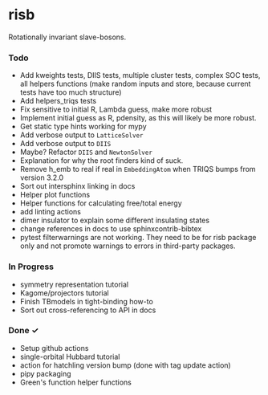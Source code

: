 # risb
Rotationally invariant slave-bosons.

### Todo

- Add kweights tests, DIIS tests, multiple cluster tests, complex SOC tests,
all helpers functions (make random inputs and store, because current tests
have too much structure)
- Add helpers_triqs tests
- Fix sensitive to initial R, Lambda guess, make more robust
- Implement initial guess as R, pdensity, as this will likely be more robust.
- Get static type hints working for mypy
- Add verbose output to `LatticeSolver`
- Add verbose output to `DIIS`
- Maybe? Refactor `DIIS` and `NewtonSolver`
- Explanation for why the root finders kind of suck.
- Remove h_emb to real if real in `EmbeddingAtom` when TRIQS bumps from
version 3.2.0
- Sort out intersphinx linking in docs
- Helper plot functions
- Helper functions for calculating free/total energy
- add linting actions
- dimer insulator to explain some different insulating states
- change references in docs to use sphinxcontrib-bibtex
- pytest filterwarnings are not working. They need to be for risb package only and not promote warnings to errors in third-party packages.

### In Progress

- symmetry representation tutorial
- Kagome/projectors tutorial
- Finish TBmodels in tight-binding how-to
- Sort out cross-referencing to API in docs

### Done ✓
- Setup github actions
- single-orbital Hubbard tutorial
- action for hatchling version bump (done with tag update action)
- pipy packaging
- Green's function helper functions
